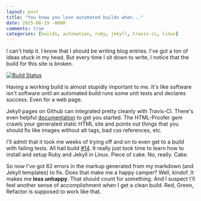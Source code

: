 ```yaml
---
layout: post
title: "You know you love automated builds when..."
date: 2015-06-19 -0800
comments: true
categories: [builds, automation, ruby, jekyll, travis-ci, linux]
---
```


I can't help it.  I know that I should be writing blog entries.  I've got a ton of ideas stuck in my head.  But every time I sit down to write, I notice that the build for this site is broken.

[![Build Status](https://travis-ci.org/jpvantuyl/jpvantuyl.github.io.svg?branch=master)](https://travis-ci.org/jpvantuyl/jpvantuyl.github.io)

Having a working build is almost stupidly important to me.  It's like software isn't software until an automated build runs some unit tests and declares success.  Even for a web page.

Jekyll pages on Github can integrated pretty cleanly with Travis-CI.  There's even helpful [documentation](http://jekyllrb.com/docs/continuous-integration/) to get you started.  The HTML-Proofer gem crawls your generated static HTML site and points out things that you should fix like images without alt tags, bad css references, etc.

I'll admit that it took me weeks of trying off and on to even get to a build with failing tests.  All hail build [#14](https://travis-ci.org/jpvantuyl/jpvantuyl.github.io/builds/67619155).  It really just took time to learn how to install and setup Ruby and Jekyll in Linux.  Piece of cake.  No, really.  Cake.

So now I've got 62 errors in the markup generated from my markdown (and Jekyll templates) to fix.  Does that make me a happy camper?  Well, kindof.  It makes me **less unhappy**.  That should count for something.  And I suspect I'll feel another sense of accomplishment when I get a clean build.  Red, Green, Refactor is supposed to work like that.